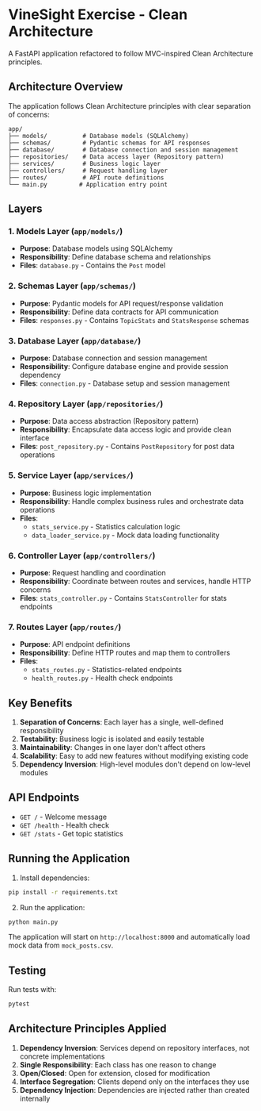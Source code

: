 # VineSight Exercise - Clean Architecture

A FastAPI application refactored to follow MVC-inspired Clean Architecture principles.

## Architecture Overview

The application follows Clean Architecture principles with clear separation of concerns:

```
app/
├── models/          # Database models (SQLAlchemy)
├── schemas/         # Pydantic schemas for API responses
├── database/        # Database connection and session management
├── repositories/    # Data access layer (Repository pattern)
├── services/        # Business logic layer
├── controllers/     # Request handling layer
├── routes/          # API route definitions
└── main.py         # Application entry point
```

## Layers

### 1. Models Layer (`app/models/`)
- **Purpose**: Database models using SQLAlchemy
- **Responsibility**: Define database schema and relationships
- **Files**: `database.py` - Contains the `Post` model

### 2. Schemas Layer (`app/schemas/`)
- **Purpose**: Pydantic models for API request/response validation
- **Responsibility**: Define data contracts for API communication
- **Files**: `responses.py` - Contains `TopicStats` and `StatsResponse` schemas

### 3. Database Layer (`app/database/`)
- **Purpose**: Database connection and session management
- **Responsibility**: Configure database engine and provide session dependency
- **Files**: `connection.py` - Database setup and session management

### 4. Repository Layer (`app/repositories/`)
- **Purpose**: Data access abstraction (Repository pattern)
- **Responsibility**: Encapsulate data access logic and provide clean interface
- **Files**: `post_repository.py` - Contains `PostRepository` for post data operations

### 5. Service Layer (`app/services/`)
- **Purpose**: Business logic implementation
- **Responsibility**: Handle complex business rules and orchestrate data operations
- **Files**: 
  - `stats_service.py` - Statistics calculation logic
  - `data_loader_service.py` - Mock data loading functionality

### 6. Controller Layer (`app/controllers/`)
- **Purpose**: Request handling and coordination
- **Responsibility**: Coordinate between routes and services, handle HTTP concerns
- **Files**: `stats_controller.py` - Contains `StatsController` for stats endpoints

### 7. Routes Layer (`app/routes/`)
- **Purpose**: API endpoint definitions
- **Responsibility**: Define HTTP routes and map them to controllers
- **Files**: 
  - `stats_routes.py` - Statistics-related endpoints
  - `health_routes.py` - Health check endpoints

## Key Benefits

1. **Separation of Concerns**: Each layer has a single, well-defined responsibility
2. **Testability**: Business logic is isolated and easily testable
3. **Maintainability**: Changes in one layer don't affect others
4. **Scalability**: Easy to add new features without modifying existing code
5. **Dependency Inversion**: High-level modules don't depend on low-level modules

## API Endpoints

- `GET /` - Welcome message
- `GET /health` - Health check
- `GET /stats` - Get topic statistics

## Running the Application

1. Install dependencies:
```bash
pip install -r requirements.txt
```

2. Run the application:
```bash
python main.py
```

The application will start on `http://localhost:8000` and automatically load mock data from `mock_posts.csv`.

## Testing

Run tests with:
```bash
pytest
```

## Architecture Principles Applied

1. **Dependency Inversion**: Services depend on repository interfaces, not concrete implementations
2. **Single Responsibility**: Each class has one reason to change
3. **Open/Closed**: Open for extension, closed for modification
4. **Interface Segregation**: Clients depend only on the interfaces they use
5. **Dependency Injection**: Dependencies are injected rather than created internally 